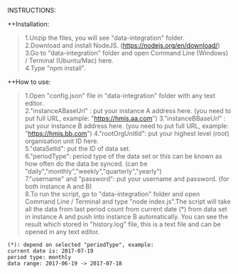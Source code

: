 INSTRUCTIONS:

++Installation:

> 1.Unzip the files, you will see "data-integration" folder.  
> 2.Download and install NodeJS. (https://nodejs.org/en/download/)  
> 3.Go to "data-integration" folder and open Command Line (Windows) / Terminal (Ubuntu/Mac) here.  
> 4.Type "npm install".

++How to use:
> 1.Open "config.json" file in "data-integration" folder with any text editor.  
> 2."instanceABaseUrl" : put your instance A address here. (you need to put full URL, example: "https://hmis.aa.com")
> 3."instanceBBaseUrl" : put your instance B address here. (you need to put full URL, example: "https://hmis.bb.com")
> 4."rootOrgUnitId": put your highest level (root) organisation unit ID here.  
> 5."dataSetId": put the ID of data set.  
> 6."periodType": period type of the data set or this can be known as how often do the data be synced. (can be "daily","monthly","weekly","quarterly","yearly")  
> 7."username" and "password": put your username and password. (for both instance A and B)  
> 8.To run the script, go to "data-integration" folder and open Command Line / Terminal and type "node index.js".The script will take all the data from last period count from current date (*) from data set in instance A and push into instance B automatically. You can see the result which stored in "history.log" file, this is a text file and can be opened in any text editor.

	(*): depend on selected "periodType", example:
	current date is: 2017-07-19
	period type: monthly
	data range: 2017-06-19 -> 2017-07-18
